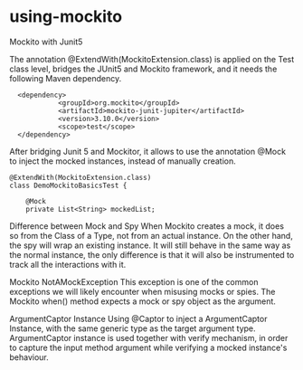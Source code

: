 # using-mockito
Mockito with Junit5

The annotation @ExtendWith(MockitoExtension.class) is applied on the Test class level, bridges the JUnit5 and Mockito framework, and it needs the following Maven dependency.
````
  <dependency>
            <groupId>org.mockito</groupId>
            <artifactId>mockito-junit-jupiter</artifactId>
            <version>3.10.0</version>
            <scope>test</scope>
  </dependency>
 ````

After bridging Junit 5 and Mockitor, it allows to use the annotation @Mock to inject the mocked instances, instead of manually creation. 

````
@ExtendWith(MockitoExtension.class)
class DemoMockitoBasicsTest {

    @Mock
    private List<String> mockedList;
````

Difference between Mock and Spy
When Mockito creates a mock, it does so from the Class of a Type, not from an actual instance. 
On the other hand, the spy will wrap an existing instance. 
It will still behave in the same way as the normal instance, the only difference is that it will also be instrumented to track all the interactions with it.

Mockito NotAMockException
This exception is one of the common exceptions we will likely encounter when misusing mocks or spies.
The Mockito when() method expects a mock or spy object as the argument.

ArgumentCaptor Instance
Using @Captor to inject a ArgumentCaptor Instance, with the same generic type as the target argument type. 
ArgumentCaptor instance is used together with verify mechanism, in order to capture the input method argument while 
verifying a mocked instance's behaviour.  